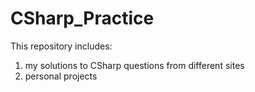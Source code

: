 # CSharp_Practice

This repository includes:

1) my solutions to CSharp questions from different sites 
2) personal projects
